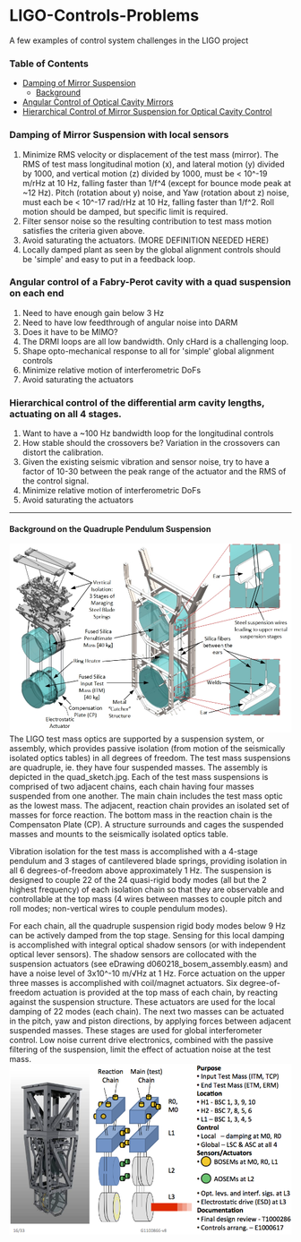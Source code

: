 # LIGO-Controls-Problems
A few examples of control system challenges in the LIGO project

### Table of Contents
* [Damping of Mirror Suspension](#sus_damping)
   - [Background](#background_sus)
* [Angular Control of Optical Cavity Mirrors](#asc_cav)
* [Hierarchical Control of Mirror Suspension for Optical Cavity Control](#darm_hierarchy)


<a name="sus_damping"></a>
### Damping of Mirror Suspension with local sensors

1. Minimize RMS velocity or displacement of the test mass (mirror). The RMS of test mass longitudinal motion (x), and lateral motion (y) divided by 1000, and vertical motion (z) divided by 1000, must be < 10^-19 m/rHz at 10 Hz, falling faster than 1/f^4 (except for bounce mode peak at ~12 Hz). Pitch (rotation about y) noise, and Yaw (rotation about z) noise, must each be < 10^-17 rad/rHz at 10 Hz, falling faster than 1/f^2. Roll motion should be damped, but specific limit is required.
1. Filter sensor noise so the resulting contribution to test mass motion satisfies the criteria given above.
1. Avoid saturating the actuators. (MORE DEFINITION NEEDED HERE)
1. Locally damped plant as seen by the global alignment controls should be 'simple' and easy to put in a feedback loop.

<a name="asc_cav"></a>
### Angular control of a Fabry-Perot cavity with a quad suspension on each end
1. Need to have enough gain below 3 Hz
1. Need to have low feedthrough of angular noise into DARM
1. Does it have to be MIMO?
1. The DRMI loops are all low bandwidth. Only cHard is a challenging loop.
1. Shape opto-mechanical response to all for 'simple' global alignment controls
1. Minimize relative motion of interferometric DoFs
1. Avoid saturating the actuators

<a name="darm_hierarchy"></a>
### Hierarchical control of the differential arm cavity lengths, actuating on all 4 stages.
1. Want to have a ~100 Hz bandwidth loop for the longitudinal controls
1. How stable should the crossovers be? Variation in the crossovers can distort the calibration.
1. Given the existing seismic vibration and sensor noise, try to have a factor of 10-30 between the peak range of the actuator and the RMS of the control signal.
1. Minimize relative motion of interferometric DoFs
1. Avoid saturating the actuators

------
<a name="background_sus"></a>
#### Background on the Quadruple Pendulum Suspension
![Alt](/quad_sketch.jpg "LIGO Suspension")
The LIGO test mass optics are supported by a suspension system, or assembly, which provides passive isolation (from motion of the seismically isolated optics tables) in all degrees of freedom. The test mass suspensions are quadruple, ie. they have four suspended masses. The assembly is depicted in the quad_sketch.jpg. Each of the test mass suspensions is comprised of two adjacent chains, each chain having four masses suspended from one another. The main chain includes the test mass optic as the lowest mass. The adjacent, reaction chain provides an isolated set of masses for force reaction. The bottom mass in the reaction chain is the Compensaton Plate (CP). A structure surrounds and cages the suspended masses and mounts to the seismically isolated optics table. 

Vibration isolation for the test mass is accomplished with a 4-stage pendulum and 3 stages of cantilevered blade springs, providing isolation in all 6 degrees-of-freedom above approximately 1 Hz. The suspension is designed to couple 22 of the 24 quasi-rigid body modes (all but the 2 highest frequency) of each isolation chain so that they are observable and controllable at the top mass (4 wires between masses to couple pitch and roll modes; non-vertical wires to couple pendulum modes).

For each chain, all the quadruple suspension rigid body modes below 9 Hz can be actively damped from the top stage. Sensing for this local damping is accomplished with integral optical shadow sensors (or with independent optical lever sensors). The shadow sensors are collocated with the suspension actuators (see eDrawing d060218_bosem_assembly.easm) and have a noise level of 3x10^-10 m/√Hz at 1 Hz. Force actuation on the upper three masses is accomplished with coil/magnet actuators. Six degree-of-freedom actuation is provided at the top mass of each chain, by reacting against the suspension structure. These actuators are used for the local damping of 22 modes (each chain). The next two masses can be actuated in the pitch, yaw and piston directions, by applying forces between adjacent suspended masses. These stages are used for global interferometer control. Low noise current drive electronics, combined with the passive filtering of the suspension, limit the effect of actuation noise at the test mass.
![Alt](/Quad_Sensors_Actuators.png "Suspension Acuators and Sensors")
